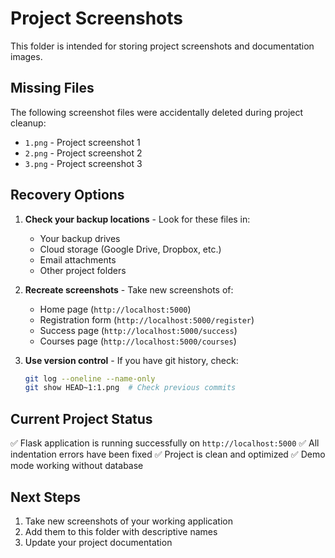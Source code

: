 # Project Screenshots

This folder is intended for storing project screenshots and documentation images.

## Missing Files
The following screenshot files were accidentally deleted during project cleanup:
- `1.png` - Project screenshot 1
- `2.png` - Project screenshot 2  
- `3.png` - Project screenshot 3

## Recovery Options
1. **Check your backup locations** - Look for these files in:
   - Your backup drives
   - Cloud storage (Google Drive, Dropbox, etc.)
   - Email attachments
   - Other project folders

2. **Recreate screenshots** - Take new screenshots of:
   - Home page (`http://localhost:5000`)
   - Registration form (`http://localhost:5000/register`)
   - Success page (`http://localhost:5000/success`)
   - Courses page (`http://localhost:5000/courses`)

3. **Use version control** - If you have git history, check:
   ```bash
   git log --oneline --name-only
   git show HEAD~1:1.png  # Check previous commits
   ```

## Current Project Status
✅ Flask application is running successfully on `http://localhost:5000`
✅ All indentation errors have been fixed
✅ Project is clean and optimized
✅ Demo mode working without database

## Next Steps
1. Take new screenshots of your working application
2. Add them to this folder with descriptive names
3. Update your project documentation
